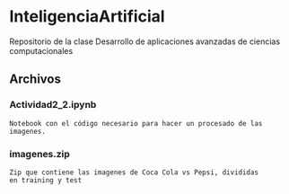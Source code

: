 # InteligenciaArtificial
Repositorio de la clase Desarrollo de aplicaciones avanzadas de ciencias computacionales

## Archivos

### Actividad2_2.ipynb
    Notebook con el código necesario para hacer un procesado de las imagenes.
    
### imagenes.zip
    Zip que contiene las imagenes de Coca Cola vs Pepsi, divididas 
    en training y test
